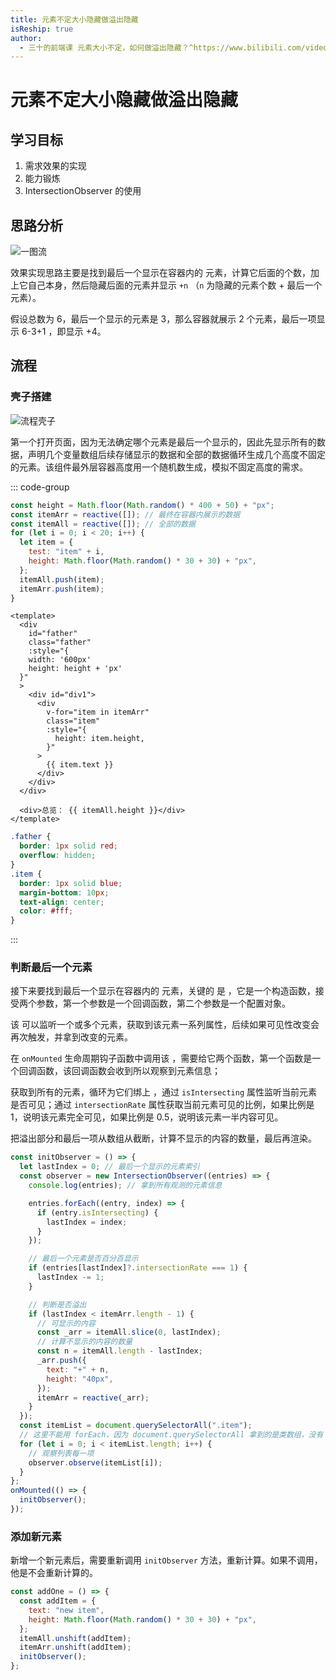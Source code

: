 ```yaml
---
title: 元素不定大小隐藏做溢出隐藏
isReship: true
author:
  - 三十的前端课 元素大小不定，如何做溢出隐藏？^https://www.bilibili.com/video/BV1WSnZe7EQR/
---
```


# 元素不定大小隐藏做溢出隐藏

## 学习目标

1. 需求效果的实现
2. <SPW text="JavaScript" /> 能力锻炼
3. IntersectionObserver 的使用

## 思路分析

![一图流](https://pic1.imgdb.cn/item/67ac0d6dd0e0a243d4fe81e9.png)

效果实现思路主要是找到最后一个显示在容器内的 <SPW text="DOM" /> 元素，计算它后面的个数，加上它自己本身，然后隐藏后面的元素并显示 `+n` （`n` 为隐藏的元素个数 + 最后一个元素）。

假设总数为 6，最后一个显示的元素是 3，那么容器就展示 2 个元素，最后一项显示 6-3+1 ，即显示 +4。

## 流程

### 壳子搭建

![流程壳子](https://pic1.imgdb.cn/item/67e975710ba3d5a1d7e6ec01.png)

第一个打开页面，因为无法确定哪个元素是最后一个显示的，因此先显示所有的数据，声明几个变量数组后续存储显示的数据和全部的数据循环生成几个高度不固定的元素。该组件最外层容器高度用一个随机数生成，模拟不固定高度的需求。

::: code-group

```js [App.js]
const height = Math.floor(Math.random() * 400 + 50) + "px";
const itemArr = reactive([]); // 最终在容器内展示的数据
const itemAll = reactive([]); // 全部的数据
for (let i = 0; i < 20; i++) {
  let item = {
    test: "item" + i,
    height: Math.floor(Math.random() * 30 + 30) + "px",
  };
  itemAll.push(item);
  itemArr.push(item);
}
```

```vue [App.vue]
<template>
  <div
    id="father"
    class="father"
    :style="{
    width: '600px'
    height: height + 'px'
  }"
  >
    <div id="div1">
      <div
        v-for="item in itemArr"
        class="item"
        :style="{
          height: item.height,
        }"
      >
        {{ item.text }}
      </div>
    </div>
  </div>

  <div>总览： {{ itemAll.height }}</div>
</template>
```

```css [App.css]
.father {
  border: 1px solid red;
  overflow: hidden;
}
.item {
  border: 1px solid blue;
  margin-bottom: 10px;
  text-align: center;
  color: #fff;
}
```

:::

### 判断最后一个元素

接下来要找到最后一个显示在容器内的 <SPW text="DOM" /> 元素，关键的 <SPW text="API" /> 是 <SPW text="IntersectionObserver" />，它是一个构造函数，接受两个参数，第一个参数是一个回调函数，第二个参数是一个配置对象。

该 <SPW text="API" /> 可以监听一个或多个元素，获取到该元素一系列属性，后续如果可见性改变会再次触发，并拿到改变的元素。

在 `onMounted` 生命周期钩子函数中调用该 <SPW text="API" />，需要给它两个函数，第一个函数是一个回调函数，该回调函数会收到所以观察到元素信息；

获取到所有的元素，循环为它们绑上 <SPW text="IntersectionObserver" /> ，通过 `isIntersecting` 属性监听当前元素是否可见；通过 `intersectionRate` 属性获取当前元素可见的比例，如果比例是 1，说明该元素完全可见，如果比例是 0.5，说明该元素一半内容可见。

把溢出部分和最后一项从数组从截断，计算不显示的内容的数量，最后再渲染。

```js
const initObserver = () => {
  let lastIndex = 0; // 最后一个显示的元素索引
  const observer = new IntersectionObserver((entries) => {
    console.log(entries); // 拿到所有观测的元素信息

    entries.forEach((entry, index) => {
      if (entry.isIntersecting) {
        lastIndex = index;
      }
    });

    // 最后一个元素是否百分百显示
    if (entries[lastIndex]?.intersectionRate === 1) {
      lastIndex -= 1;
    }

    // 判断是否溢出
    if (lastIndex < itemArr.length - 1) {
      // 可显示的内容
      const _arr = itemAll.slice(0, lastIndex);
      // 计算不显示的内容的数量
      const n = itemAll.length - lastIndex;
      _arr.push({
        text: "+" + n,
        height: "40px",
      });
      itemArr = reactive(_arr);
    }
  });
  const itemList = document.querySelectorAll(".item");
  // 这里不能用 forEach，因为 document.querySelectorAll 拿到的是类数组，没有 forEach 方法
  for (let i = 0; i < itemList.length; i++) {
    // 观察列表每一项
    observer.observe(itemList[i]);
  }
};
onMounted(() => {
  initObserver();
});
```

### 添加新元素

新增一个新元素后，需要重新调用 `initObserver` 方法，重新计算。如果不调用，他是不会重新计算的。

```js
const addOne = () => {
  const addItem = {
    text: "new item",
    height: Math.floor(Math.random() * 30 + 30) + "px",
  };
  itemAll.unshift(addItem);
  itemArr.unshift(addItem);
  initObserver();
};
```
